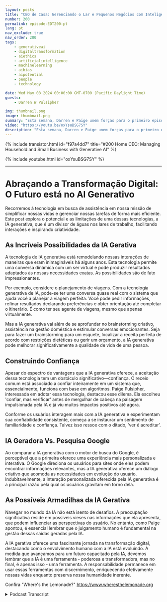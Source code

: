 ```yaml
---
layout: posts
title: "CEO de Casa: Gerenciando o Lar e Pequenos Negócios com Inteligência Artificial Gerativa"
number: 200
permalink: episode-EDT200-pt
lang: pt
nav_exclude: true
nav_order: 200
tags:
    - generativeai
    - digitaltransformation
    - aiethics
    - artificialintelligence
    - machinelearning
    - aibias
    - aipotential
    - people
    - technology

date: Wed May 08 2024 00:00:00 GMT-0700 (Pacific Daylight Time)
guests:
    - Darren W Pulsipher

img: thumbnail.png
image: thumbnail.png
summary: "Esta semana, Darren e Paige unem forças para o primeiro episódio de crossover de Abraçando a Transformação Digital e Onde está a Limonada. Eles falam sobre GenAI na casa e como isso pode ajudar a gerenciar uma grande e complexa família."
video: "https://youtu.be/oxYsuBSG7SY"
description: "Esta semana, Darren e Paige unem forças para o primeiro episódio de crossover de Abraçando a Transformação Digital e Onde está a Limonada. Eles falam sobre GenAI na casa e como isso pode ajudar a gerenciar uma grande e complexa família."
---
```


<div>
{% include transistor.html id="f97a4dd7" title="#200 Home CEO: Managing Household and Small Business with Generative AI" %}

{% include youtube.html id="oxYsuBSG7SY" %}
</div>

---

# Abraçando a Transformação Digital: O Futuro está no AI Generativo

Recorremos à tecnologia em busca de assistência em nossa missão de simplificar nossas vidas e gerenciar nossas tarefas de forma mais eficiente. Este post explora o potencial e as limitações de uma dessas tecnologias, a IA generativa, que é um divisor de águas nos lares de trabalho, facilitando interações e inspirando criatividade.

## As Incríveis Possibilidades da IA Gerativa

A tecnologia de IA generativa está remodelando nossas interações de maneiras que eram inimagináveis há alguns anos. Esta tecnologia permite uma conversa dinâmica com um ser virtual e pode produzir resultados adaptados às nossas necessidades exatas. As possibilidades são de fato impressionantes.

Por exemplo, considere o planejamento de viagens. Com a tecnologia generativa de IA, pode-se ter uma conversa quase real com o sistema que ajuda você a planejar a viagem perfeita. Você pode pedir informações, refinar resultados declarando preferências e obter orientação até completar o itinerário. É como ter seu agente de viagens, mesmo que apenas virtualmente.

Mas a IA generativa vai além de se aprofundar no brainstorming criativo, assistência na gestão doméstica e estimular conversas emocionantes. Seja para fazer um brainstorming para um esquete, localizar a receita perfeita de acordo com restrições dietéticas ou gerir um orçamento, a IA generativa pode melhorar significativamente a qualidade de vida de uma pessoa.

## Construindo Confiança

Apesar do espectro de vantagens que a IA generativa oferece, a aceitação dessa tecnologia tem um obstáculo significativo—confiança. O receio comum está associado a confiar inteiramente em um sistema que, essencialmente, funciona com base em algoritmos. Paige Pulsipher, interessada em adotar essa tecnologia, destacou esse dilema. Ela escolheu 'confiar, mas verificar' antes de mergulhar de cabeça na paisagem impulsionada pela IA e já viu muitos impactos positivos até agora.

Conforme os usuários interagem mais com a IA generativa e experimentam sua confiabilidade consistente, começa a se instaurar um sentimento de familiaridade e confiança. Talvez isso ressoe com o ditado, 'ver é acreditar’.

## IA Geradora Vs. Pesquisa Google

Ao comparar a IA generativa com o motor de busca do Google, é perceptível que a primeira oferece uma experiência mais personalizada e interativa. O Google direciona os usuários para sites onde eles podem encontrar informações relevantes, mas a IA generativa oferece um diálogo criativo que acomoda as necessidades em evolução do usuário. Indubitavelmente, a interação personalizada oferecida pela IA generativa é a principal razão pela qual os usuários gravitam em torno dela.

## As Possíveis Armadilhas da IA Gerativa

Navegar no mundo da IA não está isento de desafios. A preocupação significativa reside em possíveis vieses nas informações que ela apresenta, que podem influenciar as perspectivas do usuário. No entanto, como Paige apontou, é essencial lembrar que o julgamento humano é fundamental na gestão dessas saídas geradas pela IA.

A IA gerativa oferece uma fascinante jornada na transformação digital, destacando como o envolvimento humano com a IA está evoluindo. À medida que avançamos para um futuro capacitado pela IA, devemos lembrar que a IA é uma ferramenta - poderosa e transformadora, mas no final, é apenas isso - uma ferramenta. A responsabilidade permanece em usar essas ferramentas com discernimento, enriquecendo efetivamente nossas vidas enquanto preserva nossa humanidade inerente.

Confira "Where's the Lemonade?" https://www.wheresthelemonade.org



<details>
<summary> Podcast Transcript </summary>

<p></p>

</details>
